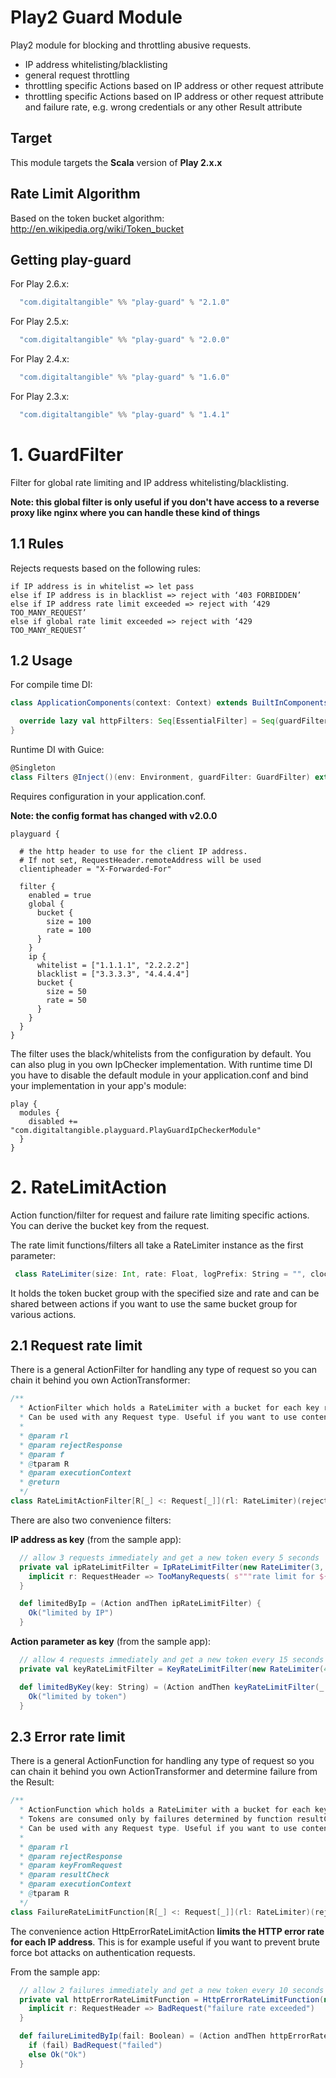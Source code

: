 # Play2 Guard Module


Play2 module for blocking and throttling abusive requests.

- IP address whitelisting/blacklisting
- general request throttling
- throttling specific Actions based on IP address or other request attribute
- throttling specific Actions based on IP address or other request attribute and failure rate, e.g. wrong credentials or any other Result attribute

## Target

This module targets the __Scala__ version of __Play 2.x.x__

## Rate Limit Algorithm

Based on the token bucket algorithm: http://en.wikipedia.org/wiki/Token_bucket


## Getting play-guard

For Play 2.6.x:
```scala
  "com.digitaltangible" %% "play-guard" % "2.1.0"
```


For Play 2.5.x:
```scala
  "com.digitaltangible" %% "play-guard" % "2.0.0"
```


For Play 2.4.x:
```scala
  "com.digitaltangible" %% "play-guard" % "1.6.0"
```


For Play 2.3.x:
```scala
  "com.digitaltangible" %% "play-guard" % "1.4.1"
```




# 1. GuardFilter


Filter for global rate limiting and IP address whitelisting/blacklisting.

__Note: this global filter is only useful if you don't have access to a reverse proxy like nginx where you can handle these kind of things__

1.1 Rules
----------
Rejects requests based on the following rules:

```
if IP address is in whitelist => let pass
else if IP address is in blacklist => reject with ‘403 FORBIDDEN’
else if IP address rate limit exceeded => reject with ‘429 TOO_MANY_REQUEST’
else if global rate limit exceeded => reject with ‘429 TOO_MANY_REQUEST’
```

1.2 Usage
----------

For compile time DI:

```scala
class ApplicationComponents(context: Context) extends BuiltInComponentsFromContext(context) with PlayGuardComponents {

  override lazy val httpFilters: Seq[EssentialFilter] = Seq(guardFilter)
}
```

Runtime DI with Guice:

```scala
@Singleton
class Filters @Inject()(env: Environment, guardFilter: GuardFilter) extends DefaultHttpFilters(guardFilter)
```


Requires configuration in your application.conf.

__Note: the config format has changed with v2.0.0__


```
playguard {

  # the http header to use for the client IP address.
  # If not set, RequestHeader.remoteAddress will be used
  clientipheader = "X-Forwarded-For"

  filter {
    enabled = true
    global {
      bucket {
        size = 100
        rate = 100
      }
    }
    ip {
      whitelist = ["1.1.1.1", "2.2.2.2"]
      blacklist = ["3.3.3.3", "4.4.4.4"]
      bucket {
        size = 50
        rate = 50
      }
    }
  }
}
```

The filter uses the black/whitelists from the configuration by default. You can also plug in you own IpChecker implementation. With runtime time DI you have to disable the default module in your application.conf and bind your implementation in your app's module:

 ```
 play {
   modules {
     disabled += "com.digitaltangible.playguard.PlayGuardIpCheckerModule"
   }
 }
 ```



# 2. RateLimitAction

Action function/filter for request and failure rate limiting specific actions. You can derive the bucket key from the request.

The rate limit functions/filters all take a RateLimiter instance as the first parameter:

```scala
 class RateLimiter(size: Int, rate: Float, logPrefix: String = "", clock: Clock = CurrentTimeClock)(implicit system: ActorSystem)
```

It holds the token bucket group with the specified size and rate and can be shared between actions if you want to use the same bucket group for various actions.



2.1 Request rate limit
-------

There is a general ActionFilter for handling any type of request so you can chain it behind you own ActionTransformer:

```scala
/**
  * ActionFilter which holds a RateLimiter with a bucket for each key returned by function f.
  * Can be used with any Request type. Useful if you want to use content from a wrapped request, e.g. User ID
  *
  * @param rl
  * @param rejectResponse
  * @param f
  * @tparam R
  * @param executionContext
  * @return
  */
class RateLimitActionFilter[R[_] <: Request[_]](rl: RateLimiter)(rejectResponse: R[_] => Result, f: R[_] => Any)(implicit val executionContext: ExecutionContext) extends ActionFilter[R] {
```

There are also two convenience filters:

__IP address as key__ (from the sample app):

```scala
  // allow 3 requests immediately and get a new token every 5 seconds
  private val ipRateLimitFilter = IpRateLimitFilter(new RateLimiter(3, 1f / 5, "test limit by IP address")) {
    implicit r: RequestHeader => TooManyRequests( s"""rate limit for ${r.remoteAddress} exceeded""")
  }

  def limitedByIp = (Action andThen ipRateLimitFilter) {
    Ok("limited by IP")
  }
```

__Action parameter as key__ (from the sample app):

```scala
  // allow 4 requests immediately and get a new token every 15 seconds
  private val keyRateLimitFilter = KeyRateLimitFilter(new RateLimiter(4, 1f / 15, "test by token")) _

  def limitedByKey(key: String) = (Action andThen keyRateLimitFilter(_ => TooManyRequests( s"""rate limit for '$key' exceeded"""), key)) {
    Ok("limited by token")
  }
```

2.3 Error rate limit
-------

There is a general ActionFunction for handling any type of request so you can chain it behind you own ActionTransformer and determine failure from the Result:

```scala
/**
  * ActionFunction which holds a RateLimiter with a bucket for each key returned by function keyFromRequest.
  * Tokens are consumed only by failures determined by function resultCheck. If no tokens remain, requests with this key are rejected.
  * Can be used with any Request type. Useful if you want to use content from a wrapped request, e.g. User ID
  *
  * @param rl
  * @param rejectResponse
  * @param keyFromRequest
  * @param resultCheck
  * @param executionContext
  * @tparam R
  */
class FailureRateLimitFunction[R[_] <: Request[_]](rl: RateLimiter)(rejectResponse: R[_] => Result, keyFromRequest: R[_] => Any, resultCheck: Result => Boolean)(implicit val executionContext: ExecutionContext) extends ActionFunction[R, R] 
```

The convenience action HttpErrorRateLimitAction __limits the HTTP error rate for each IP address__. This is for example useful if you want to prevent brute force bot attacks on authentication requests.

From the sample app:

```scala
  // allow 2 failures immediately and get a new token every 10 seconds
  private val httpErrorRateLimitFunction = HttpErrorRateLimitFunction(new RateLimiter(2, 1f / 10, "test failure rate limit")) {
    implicit r: RequestHeader => BadRequest("failure rate exceeded")
  }

  def failureLimitedByIp(fail: Boolean) = (Action andThen httpErrorRateLimitFunction) {
    if (fail) BadRequest("failed")
    else Ok("Ok")
  }
```
